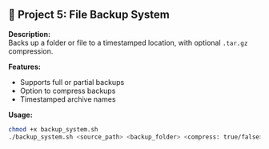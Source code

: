 ## 💾 Project 5: File Backup System

**Description:**  
Backs up a folder or file to a timestamped location, with optional `.tar.gz` compression.

**Features:**
- Supports full or partial backups
- Option to compress backups
- Timestamped archive names

**Usage:**
```bash
chmod +x backup_system.sh
./backup_system.sh <source_path> <backup_folder> <compress: true/false>
